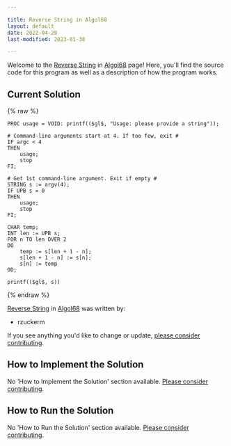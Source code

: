 ```yaml
---

title: Reverse String in Algol68
layout: default
date: 2022-04-28
last-modified: 2023-01-30

---
```


Welcome to the [Reverse String](https://sampleprograms.io/projects/reverse-string) in [Algol68](https://sampleprograms.io/languages/algol68) page! Here, you'll find the source code for this program as well as a description of how the program works.

## Current Solution

{% raw %}

```algol68
PROC usage = VOID: printf(($gl$, "Usage: please provide a string"));

# Command-line arguments start at 4. If too few, exit #
IF argc < 4
THEN
    usage;
    stop
FI;

# Get 1st command-line argument. Exit if empty #
STRING s := argv(4);
IF UPB s = 0
THEN
    usage;
    stop
FI;

CHAR temp;
INT len := UPB s;
FOR n TO len OVER 2
DO
    temp := s[len + 1 - n];
    s[len + 1 - n] := s[n];
    s[n] := temp
OD;

printf(($gl$, s))
```

{% endraw %}

[Reverse String](https://sampleprograms.io/projects/reverse-string) in [Algol68](https://sampleprograms.io/languages/algol68) was written by:

- rzuckerm

If you see anything you'd like to change or update, [please consider contributing](https://github.com/TheRenegadeCoder/sample-programs).

## How to Implement the Solution

No 'How to Implement the Solution' section available. [Please consider contributing](https://github.com/TheRenegadeCoder/sample-programs-website).

## How to Run the Solution

No 'How to Run the Solution' section available. [Please consider contributing](https://github.com/TheRenegadeCoder/sample-programs-website).